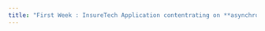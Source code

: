 ```yaml
---
title: "First Week : InsureTech Application contentrating on **asynchronous and blocking** feature of Kotlin"
---
```



